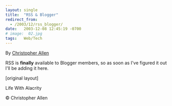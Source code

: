 ```yaml
---
layout: single
title:  "RSS & Blogger"
redirect_from:
  - /2003/12/rss_blogger/
date:   2003-12-08 12:45:19 -0700
# image:  02.jpg
tags:   Web/Tech 
---
```


By [Christopher Allen](/about)

RSS is **finally** available to Blogger members, so as soon as I've figured it out I'll be adding it here.

[original layout]

Life With Alacrity

© Christopher Allen